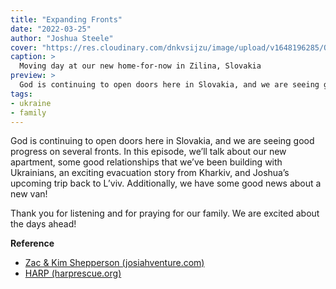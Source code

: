 ```yaml
---
title: "Expanding Fronts"
date: "2022-03-25"
author: "Joshua Steele"
cover: "https://res.cloudinary.com/dnkvsijzu/image/upload/v1648196285/OFReport/2022-03-25-expanding-fronts/home-in-zilina_wdw8p1.jpg"
caption: >
  Moving day at our new home-for-now in Zilina, Slovakia
preview: >
  God is continuing to open doors here in Slovakia, and we are seeing good progress on several fronts. In this episode, we’ll talk about our new apartment, some good relationships that we’ve been building with Ukrainians, an exciting evacuation story from Kharkiv, and Joshua’s upcoming trip back to L’viv. Additionally, we have some good news about a new van!
tags:
- ukraine
- family
---
```


God is continuing to open doors here in Slovakia, and we are seeing good progress on several fronts. In this episode, we’ll talk about our new apartment, some good relationships that we’ve been building with Ukrainians, an exciting evacuation story from Kharkiv, and Joshua’s upcoming trip back to L’viv. Additionally, we have some good news about a new van!

Thank you for listening and for praying for our family. We are excited about the days ahead!

**Reference**

- [Zac & Kim Shepperson (josiahventure.com)](https://www.josiahventure.com/people-and-places/slovakia/3755)
- [HARP (harprescue.org)](https://www.harprescue.org/)

<article-spacer />

<div id="buzzsprout-player-10319482"></div><script src="https://www.buzzsprout.com/1953515/10319482-expanding-fronts.js?container_id=buzzsprout-player-10319482&player=small" type="text/javascript" charset="utf-8"></script>

<article-callout content="Keep scrolling for more photos from our life in Slovakia!" />

<article-image publicId="OFReport/2022-03-25-expanding-fronts/svitlana-kelsie_b8ebvi" width="768" caption="Svitlana and Kelsie" />

<article-image publicId="OFReport/2022-03-25-expanding-fronts/horseback-ranch_mahhgo" width="768" caption="So many wonderful memories from the horse ranch 🥰🐴" />

<article-image publicId="OFReport/2022-03-25-expanding-fronts/sam-jana-selfie_lvrw6r" width="768" caption="Samuel and his wife Jana were our hosts at the ranch. They were always so joyful and encouraging! Thanks to their hospitality, our family had a clean, warm place to stay from our first day in Slovakia." />

<article-image publicId="OFReport/2022-03-25-expanding-fronts/eva-martin-selfie_sh6ukx" width="768" caption="Eva (far right) and her husband Martin (red jacket) became good friends to our family during our time at the ranch. We are so grateful for the many selfless ways that they served and blessed our family during the early days of our evacuation!" />

<article-image publicId="OFReport/2022-03-25-expanding-fronts/our-building_anj4kv" width="768" caption="Our apartment building from the outside. (See our very unique balcony? 😉) This building is pretty new, constructed in 2020!" />

<article-image publicId="OFReport/2022-03-25-expanding-fronts/playground_ushsbs" width="768" caption="This beautiful playground is just outside our building!" />

<article-image publicId="OFReport/2022-03-25-expanding-fronts/tatra-mountains-2_vog93p" width="768" caption="During our drive to Zilina, we passed very close to the [Tatra Mountains](https://en.wikipedia.org/wiki/Tatra_Mountains)." />

<article-image publicId="OFReport/2022-03-25-expanding-fronts/move-to-zilina_apmqpc" height="768" caption="Driving up to our new home-for-now in Zilina!" />

<article-image publicId="OFReport/2022-03-25-expanding-fronts/beard-and-shades_wrkdmj" width="768" caption="The, umm, driver. 😬 Hey, if you’ve got the beard, grab the shades!" />

